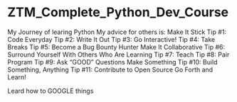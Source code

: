 # ZTM_Complete_Python_Dev_Course
My Journey of learing Python 
My advice for others is:
Make It Stick
Tip #1: Code Everyday
Tip #2: Write It Out
Tip #3: Go Interactive!
Tip #4: Take Breaks
Tip #5: Become a Bug Bounty Hunter
Make It Collaborative
Tip #6: Surround Yourself With Others Who Are Learning
Tip #7: Teach
Tip #8: Pair Program
Tip #9: Ask “GOOD” Questions
Make Something
Tip #10: Build Something, Anything
Tip #11: Contribute to Open Source
Go Forth and Learn!

Leard how to GOOGLE things 
